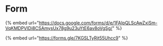 # Form

{% embed url="https://docs.google.com/forms/d/e/1FAIpQLScAwZxiSm-VqKMDPVIDi8CSAmysUx78g9u23uYtE6av8oVgSg/" %}

{% embed url="https://forms.gle/7KGSLTyRjt55Uhcc9" %}

